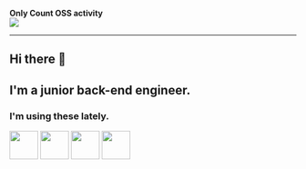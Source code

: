 **Only Count OSS activity** <br>
![](https://github-readme-stats.vercel.app/api?username=uta-mori&hide=stars&show_icons=true&theme=vue)

---


## Hi there 👋



## I'm a junior back-end engineer.

### I'm using these lately. 

<img src="https://cdn.svgporn.com/logos/gopher.svg" width="50px">  <img src="https://cdn.svgporn.com/logos/javascript.svg" width="50px">  <img src="https://cdn.svgporn.com/logos/vue.svg" width="50px">  <img src="https://cdn.svgporn.com/logos/visual-studio-code.svg" width="50px">




<!--
**uta-mori/uta-mori** is a ✨ _special_ ✨ repository because its `README.md` (this file) appears on your GitHub profile.

Here are some ideas to get you started:

- 🔭 I’m currently working on ...
- 🌱 I’m currently learning ...
- 👯 I’m looking to collaborate on ...
- 🤔 I’m looking for help with ...
- 💬 Ask me about ...
- 📫 How to reach me: ...
- 😄 Pronouns: ...
- ⚡ Fun fact: ...
-->
